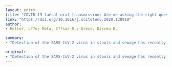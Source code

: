 ```yaml
---
layout: entry
title: "COVID-19 faecal-oral transmission: Are we asking the right questions?"
link: "https://doi.org/10.1016/j.scitotenv.2020.138919"
author:
- Heller, L??o; Mota, C??sar R.; Greco, Dirceu B.

summary:
- "Detection of the SARS-CoV-2 virus in stools and sewage has recently been reported. This raises the hypothesis of faecal-oral transmission. If confirmed, this could have far-reaching consequences for public health and for pandemic control strategies. We argue that a comprehensive and more nuanced analysis is required to test this hypothesis."

original:
- "Detection of the SARS-CoV-2 virus in stools and sewage has recently been reported, raising the hypothesis of faecal-oral transmission. If confirmed, this could have far-reaching consequences for public health and for pandemic control strategies. In this paper, we argue that a comprehensive and more nuanced analysis is required to test this hypothesis, taking into consideration both taking into consideration both environmental dynamics and the persistence of viral infectivity. First, we examine the evidence regarding the presence of the virus in stools and sewage. Then we discuss the current framework of disease transmission through water and excreta and how the transmission of a respiratory disease fits into it. Against this background, we propose a framework to test the faecal-oral hypothesis, unpacking the different environmental routes from faeces to the mouth of a susceptible person. This framework should not be seen as a confirmation of the hypothesis but rather as an expanded view of its complexities, which could help shaping an agenda for research into a number of unanswered questions. Finally, the paper briefly discusses practical implications, based on current knowledge, for containment of the pandemic."
---
```


